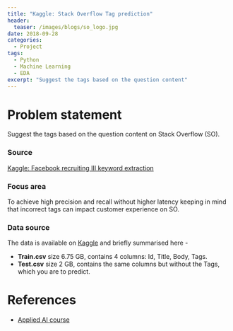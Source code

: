 ```yaml
---
title: "Kaggle: Stack Overflow Tag prediction"
header:
  teaser: /images/blogs/so_logo.jpg
date: 2018-09-28
categories:
  - Project
tags: 
  - Python
  - Machine Learning
  - EDA
excerpt: "Suggest the tags based on the question content"
---
```


# Problem statement
Suggest the tags based on the question content on Stack Overflow (SO).

### Source
[Kaggle: Facebook recruiting III keyword extraction](https://www.kaggle.com/c/facebook-recruiting-iii-keyword-extraction)

### Focus area
To achieve high precision and recall without higher latency keeping in mind that incorrect tags can impact customer experience on SO.

### Data source
The data is available on [Kaggle](https://www.kaggle.com/c/facebook-recruiting-iii-keyword-extraction/data) and briefly summarised here - 

* **Train.csv** size 6.75 GB, contains 4 columns: Id, Title, Body, Tags.
* **Test.csv** size 2 GB, contains the same columns but without the Tags, which you are to predict.

# References
* [Applied AI course](https://www.appliedaicourse.com)
